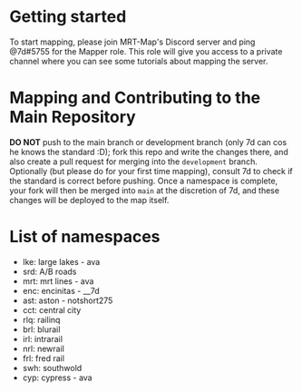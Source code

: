 # Getting started
To start mapping, please join MRT-Map's Discord server and ping @7d#5755 for the Mapper role. This role will give you access to a private channel where you can see some tutorials about mapping the server.

# Mapping and Contributing to the Main Repository
**DO NOT** push to the main branch or development branch (only 7d can cos he knows the standard :D); fork this repo and write the changes there, and also create a pull request for merging into the `development` branch. Optionally (but please do for your first time mapping), consult 7d to check if the standard is correct before pushing. Once a namespace is complete, your fork will then be merged into `main` at the discretion of 7d, and these changes will be deployed to the map itself.

# List of namespaces
* lke: large lakes - ava
* srd: A/B roads
* mrt: mrt lines - ava
* enc: encinitas - __7d
* ast: aston - notshort275
* cct: central city
* rlq: railinq
* brl: blurail
* irl: intrarail
* nrl: newrail
* frl: fred rail 
* swh: southwold
* cyp: cypress - ava